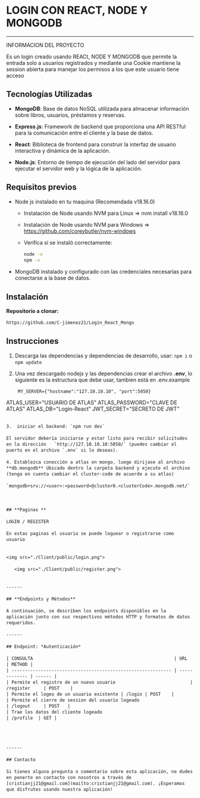 # LOGIN CON REACT, NODE Y MONGODB 

------

INFORMACION DEL PROYECTO

Es un login creado usando REACt, NODE Y MONGODB que permite la entrada solo a usuarios registrados y mediante una Cookie mantiene la session abierta para manejar los permisos a los que este usuario tiene acceso


## Tecnologías Utilizadas

- **MongoDB**: Base de datos NoSQL utilizada para almacenar información sobre libros, usuarios, préstamos y reservas.

- **Express.js**: Framework de backend que proporciona una API RESTful para la comunicación entre el cliente y la base de datos.

- **React**: Biblioteca de frontend para construir la interfaz de usuario interactiva y dinámica de la aplicación.

- **Node.js**: Entorno de tiempo de ejecución del lado del servidor para ejecutar el servidor web y la lógica de la aplicación.

  

## Requisitos previos

- Node js instalado en tu maquina (Recomendada v18.16.0)

  - Instalación de Node usando NVM para Linux => nvm install v18.16.0

  - Instalación de Node usando NVM para Windows => https://github.com/coreybutler/nvm-windows

  - Verifica si se instaló correctamente:

    ```bash
    node -v
    npm -v
    ```

- MongoDB instalado y configurado con las credenciales necesarias para conectarse a la base de datos.

  

## Instalación

**Repositorio a clonar:**

```bash
https://github.com/C-jimenez21/Login_React_Mongo
```

## Instrucciones

1. Descarga las dependencias y dependencias de desarrollo, usar: `npm i` o `npm update`

2. Una vez descargado nodejs y las dependencias crear el archivo **.env**, lo siguiente es la estructura que debe usar, tambien está en .env.example

   ```gherkin
    MY_SERVER={"hostname":"127.10.10.10", "port":5050}
ATLAS_USER="USUARIO DE ATLAS"
ATLAS_PASSWORD="CLAVE DE ATLAS"
ATLAS_DB="Login-React"
JWT_SECRET="SECRETO DE JWT"
   ```

3.  iniciar el backend: `npm run dev`

   El servidor debería iniciarse y estar listo para recibir solicitudes en la dirección   `http://127.10.10.10:5050/` (puedes cambiar el puerto en el archivo `.env` si lo deseas).

4. Establezca conección a atlas en mongo, luego dirijase al archivo **db.mongodb** Ubicado dentro la carpeta backend y ejecute el archivo (tenga en cuenta cambiar el cluster-code de acuerdo a su atlas)

   `mongodb+srv://<user>:<password>@cluster0.<clusterCode>.mongodb.net/`



## **Paginas **

LOGIN / REGISTER

En estas paginas el usuario se puede loguear o registrarse como usuario


<img src="./Client/public/login.png">

​	<img src="./Client/public/register.png">


------

## **Endpoints y Métodos**

A continuación, se describen los endpoints disponibles en la aplicación junto con sus respectivos métodos HTTP y formatos de datos requeridos.

------

## Endpoint: *Autenticación*

| CONSULTA                                                     | URL           | METHOD |
| ------------------------------------------------------------ | ------------- | ------ |
| Permite el registro de un nuevo usuario                            | /register     | POST    |
| Permite el logeo de un usuario existente | /login | POST    |
| Permite el cierre de session del usuario logeado                                    | /logout     | POST   |
| Trae los datos del cliente logeado                                           | /profile  | GET |




------

## Contacto

Si tienes alguna pregunta o comentario sobre esta aplicación, no dudes en ponerte en contacto con nosotros a través de  [cristianjj21@gmail.com](mailto:cristianjj21@gmail.com). ¡Esperamos que disfrutes usando nuestra aplicación!
